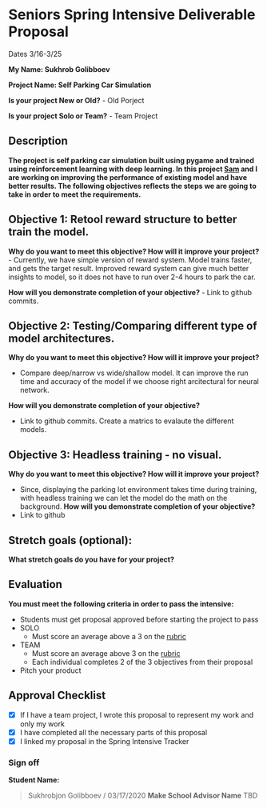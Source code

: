 # Seniors Spring Intensive Deliverable Proposal 

Dates 3/16-3/25

**My Name: Sukhrob Golibboev**


**Project Name: Self Parking Car Simulation** 


**Is your project New or Old?**
    - Old Porject

**Is your project Solo or Team?**
    - Team Project

## Description

**The project is self parking car simulation built using pygame and trained using reinforcement learning with deep learning. In this project [Sam](https://github.com/SWHarrison) and I are working on improving the performance of existing model and have better results. The following objectives reflects the steps we are going to take in order to meet the requirements.**

## Objective 1: Retool reward structure to better train the model.

**Why do you want to meet this objective? How will it improve your project?** 
    - Currently, we have simple version of reward system. Model trains faster, and gets the target result. Improved reward system can give much better insights to model, so it does not have to run over 2-4 hours to park the car. 
    
**How will you demonstrate completion of your objective?**
    - Link to github commits.

## Objective 2: Testing/Comparing different type of model architectures.
**Why do you want to meet this objective? How will it improve your project?** 
- Compare deep/narrow vs wide/shallow model. It can improve the run time and accuracy of the model if we choose right arcitectural for neural network. 

**How will you demonstrate completion of your objective?**
- Link to github commits. Create a matrics to evalaute the different models.

## Objective 3: Headless training - no visual.
**Why do you want to meet this objective? How will it improve your project?** 
- Since, displaying the parking lot environment takes time during training, with headless training we can let the model do the math on the background.
**How will you demonstrate completion of your objective?** 
- Link to github
## Stretch goals (optional):

**What stretch goals do you have for your project?**

## Evaluation

**You must meet the following criteria in order to pass the intensive:**

- Students must get proposal approved before starting the project to pass
- SOLO
    - Must score an average above a 3 on the [rubric]
- TEAM
    - Must score an average above 3 on the [rubric]
    - Each individual completes 2 of the 3 objectives from their proposal
- Pitch your product


[rubric]:https://docs.google.com/document/d/1IOQDmohLBEBT-hyr-2vgw1mbZUNsq3fHxVfH0oRmVt0/edit



## Approval Checklist
- [X] If I have a team project, I wrote this proposal to represent my work and only my work
- [X] I have completed all the necessary parts of this proposal
- [X] I linked my proposal in the Spring Intensive Tracker

### Sign off

**Student Name:**                
> Sukhrobjon Golibboev / 03/17/2020
**Make School Advisor Name**
> TBD
